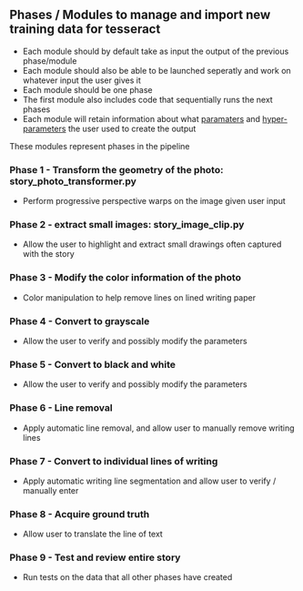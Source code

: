 ## Phases / Modules to manage and import new training data for tesseract
- Each module should by default take as input the output of the previous phase/module
- Each module should also be able to be launched seperatly and work on whatever input the user gives it
- Each module should be one phase
- The first module also includes code that sequentially runs the next phases
- Each module will retain information about what [paramaters](https://datascience.stackexchange.com/questions/14187/what-is-the-difference-between-model-hyperparameters-and-model-parameters) and [hyper-parameters](https://en.wikipedia.org/wiki/Hyperparameter_(machine_learning)) the user used to create the output


These modules represent phases in the pipeline

### Phase 1 - Transform the geometry of the photo: story_photo_transformer.py
- Perform progressive perspective warps on the image given user input
### Phase 2 - extract small images: story_image_clip.py
- Allow the user to highlight and extract small drawings often captured with the story
### Phase 3 - Modify the color information of the photo
- Color manipulation to help remove lines on lined writing paper
### Phase 4 - Convert to grayscale
- Allow the user to verify and possibly modify the parameters
### Phase 5 - Convert to black and white
- Allow the user to verify and possibly modify the parameters
### Phase 6 - Line removal
- Apply automatic line removal, and allow user to manually remove writing lines
### Phase 7 - Convert to individual lines of writing
- Apply automatic writing line segmentation and allow user to verify / manually enter
### Phase 8 - Acquire ground truth
- Allow user to translate the line of text
### Phase 9 - Test and review entire story
- Run tests on the data that all other phases have created
